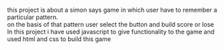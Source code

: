 this project is about a simon says game in which user have to remember a particular pattern.
<br>on the basis of that pattern user select the button and build score or lose<br>
In this project i have used javascript to give functionality to the game and used html and css to build this game
